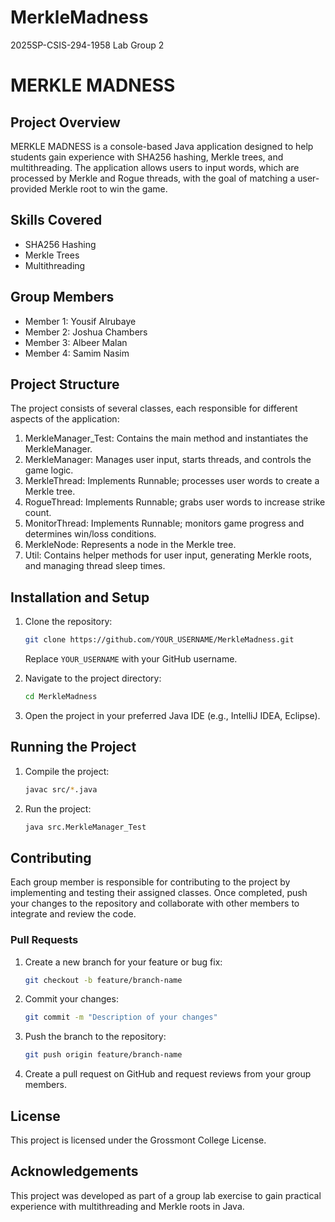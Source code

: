 # MerkleMadness
2025SP-CSIS-294-1958 Lab Group 2
# MERKLE MADNESS

## Project Overview
MERKLE MADNESS is a console-based Java application designed to help students gain experience with SHA256 hashing, Merkle trees, and multithreading. The application allows users to input words, which are processed by Merkle and Rogue threads, with the goal of matching a user-provided Merkle root to win the game.

## Skills Covered
- SHA256 Hashing
- Merkle Trees
- Multithreading

## Group Members
- Member 1: Yousif Alrubaye
- Member 2: Joshua Chambers
- Member 3: Albeer Malan
- Member 4: Samim Nasim

## Project Structure
The project consists of several classes, each responsible for different aspects of the application:

1. MerkleManager_Test: Contains the main method and instantiates the MerkleManager.
2. MerkleManager: Manages user input, starts threads, and controls the game logic.
3. MerkleThread: Implements Runnable; processes user words to create a Merkle tree.
4. RogueThread: Implements Runnable; grabs user words to increase strike count.
5. MonitorThread: Implements Runnable; monitors game progress and determines win/loss conditions.
6. MerkleNode: Represents a node in the Merkle tree.
7. Util: Contains helper methods for user input, generating Merkle roots, and managing thread sleep times.

## Installation and Setup
1. Clone the repository:
    ```sh
    git clone https://github.com/YOUR_USERNAME/MerkleMadness.git
    ```
    Replace `YOUR_USERNAME` with your GitHub username.

2. Navigate to the project directory:
    ```sh
    cd MerkleMadness
    ```

3. Open the project in your preferred Java IDE (e.g., IntelliJ IDEA, Eclipse).

## Running the Project
1. Compile the project:
    ```sh
    javac src/*.java
    ```

2. Run the project:
    ```sh
    java src.MerkleManager_Test
    ```

## Contributing
Each group member is responsible for contributing to the project by implementing and testing their assigned classes. Once completed, push your changes to the repository and collaborate with other members to integrate and review the code.

### Pull Requests
1. Create a new branch for your feature or bug fix:
    ```sh
    git checkout -b feature/branch-name
    ```

2. Commit your changes:
    ```sh
    git commit -m "Description of your changes"
    ```

3. Push the branch to the repository:
    ```sh
    git push origin feature/branch-name
    ```

4. Create a pull request on GitHub and request reviews from your group members.

## License
This project is licensed under the Grossmont College License.

## Acknowledgements
This project was developed as part of a group lab exercise to gain practical experience with multithreading and Merkle roots in Java.

